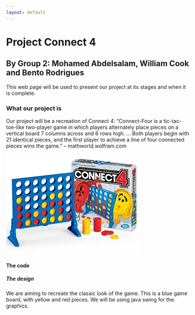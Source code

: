 ```yaml
---
layout: default
---
```

<body>

<h1>Project Connect 4</h1>
<h2>By Group 2: Mohamed Abdelsalam, William Cook and Bento Rodrigues</h2>
<p>This web page will be used to present our project at its stages and when it is complete.</p>
<h3>What our project is</h3>
<p>Our project will be a recreation of Connect 4: “Connect-Four is a tic-tac-toe-like two-player game in which players alternately place pieces
  on a vertical board 7 columns across and 6 rows high. ... Both players begin with 21 identical 
  pieces, and the first player to achieve a line of four connected pieces wins the game.” 
  – mathworld.wolfram.com</p>
<img src="Connect_4_Board_and_Box.jpg" alt="Connect 4 image">

<h4>The code</h3>
<p></p>

<h5>The design</h5>
<p>We are aiming to recreate the classic look of the game. This is a blue game board, with yellow and red pieces. We will be using java swing for the graphics.</p>

</body>
